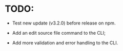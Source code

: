 ﻿# TODO:

- Test new update (v3.2.0) before release on npm.

- Add an edit source file command to the CLI;
- Add more validation and error handling to the CLI.
